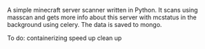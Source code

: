 A simple minecraft server scanner written in Python. It scans using masscan and gets more info about this server with mcstatus in the background using celery. The data is saved to mongo.

To do:
containerizing
speed up
clean up
